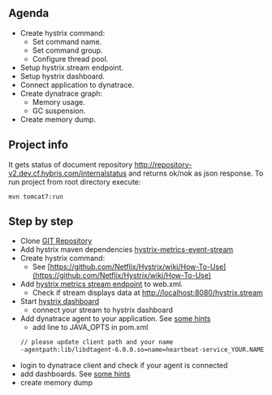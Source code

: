 ## Agenda

  - Create hystrix command:
    - Set command name.
    - Set command group.
    - Configure thread pool.
  - Setup hystrix.stream endpoint.
  - Setup hystrix dashboard.
  - Connect application to dynatrace.
  - Create dynatrace graph:
    - Memory usage.
    - GC suspension.
  - Create memory dump.

## Project info

It gets status of document repository http://repository-v2.dev.cf.hybris.com/internalstatus and returns ok/nok as json response.
To run project from root directory execute:
	
	mvn tomcat7:run 

## Step by step

 - Clone [GIT Repository](https://github.com/hybris/lunchtalk-performance)
 - Add hystrix maven dependencies [hystrix-metrics-event-stream](http://mvnrepository.com/artifact/com.netflix.hystrix/hystrix-metrics-event-stream/1.4.0-RC5)
 - Create hystrix command:
   - See [https://github.com/Netflix/Hystrix/wiki/How-To-Use](https://github.com/Netflix/Hystrix/wiki/How-To-Use)
 - Add [hystrix metrics stream endpoint](https://github.com/Netflix/Hystrix/tree/master/hystrix-contrib/hystrix-metrics-event-stream) to web.xml.
   - Check if stream displays data at [http://localhost:8080/hystrix.stream](http://localhost:8080/hystrix.stream)
 - Start [hystrix dashboard](https://github.com/Netflix/Hystrix/tree/master/hystrix-dashboard)
   - connect your stream to hystrix dashboard
 - Add dynatrace agent to your application. See [some hints](https://wiki.hybris.com/display/prodandtech/How+to+set+up+DynaTrace+with+application+on+CloudFoundry#HowtosetupDynaTracewithapplicationonCloudFoundry-Hints)
   - add line to JAVA_OPTS in pom.xml  
    ```sh
	// please update client path and your name
	-agentpath:lib/libdtagent-6.0.0.so=name=heartbeat-service_YOUR.NAME,server=10.10.70.69,wait=45,transformationmaxavgwait=256,storage=.
	```
 - login to dynatrace client and check if your agent is connected
 - add dashboards. See [some hints](https://wiki.hybris.com/display/prodandtech/Framefrog+dynaTrace+configuration)
 - create memory dump